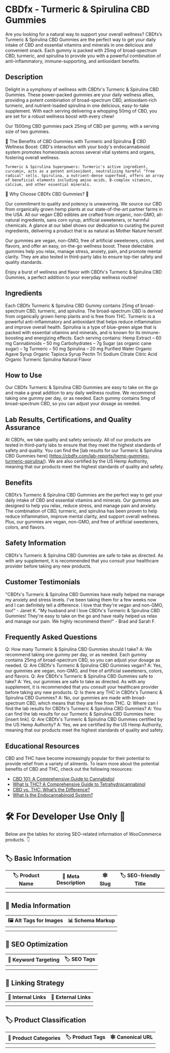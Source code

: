 # CBDfx - Turmeric &amp; Spirulina CBD Gummies
Are you looking for a natural way to support your overall wellness? CBDfx’s Turmeric & Spirulina CBD Gummies are the perfect way to get your daily intake of CBD and essential vitamins and minerals in one delicious and convenient snack. Each gummy is packed with 25mg of broad-spectrum CBD, turmeric, and spirulina to provide you with a powerful combination of anti-inflammatory, immune-supporting, and antioxidant benefits.
## Description
Delight in a symphony of wellness with CBDfx's Turmeric & Spirulina CBD Gummies. These power-packed gummies are your daily wellness allies, providing a potent combination of broad-spectrum CBD, antioxidant-rich turmeric, and nutrient-loaded spirulina in one delicious, easy-to-take supplement. With each serving delivering a whopping 50mg of CBD, you are set for a robust wellness boost with every chew!

Our 1500mg CBD gummies pack 25mg of CBD per gummy, with a serving size of two gummies. 

🌿 The Benefits of CBD Gummies with Turmeric and Spirulina 🌿 CBD Wellness Boost: CBD's interaction with your body's endocannabinoid system promotes homeostasis across several vital systems and organs, fostering overall wellness.

    Turmeric & Spirulina Superpowers: Turmeric's active ingredient, curcumin, acts as a potent antioxidant, neutralizing harmful "free radical" cells. Spirulina, a nutrient-dense superfood, offers an array of beneficial elements including amino acids, B-complex vitamins, calcium, and other essential minerals.

💪 Why Choose CBDfx CBD Gummies? 💪

Our commitment to quality and potency is unwavering. We source our CBD from organically grown hemp plants at our state-of-the-art partner farms in the USA. All our vegan CBD edibles are crafted from organic, non-GMO, all-natural ingredients, sans corn syrup, artificial sweeteners, or harmful chemicals. A glance at our label shows our dedication to curating the purest ingredients, delivering a product that is as natural as Mother Nature herself.

Our gummies are vegan, non-GMO, free of artificial sweeteners, colors, and flavors, and offer an easy, on-the-go wellness boost. These delectable gummies help you relax, manage stress, anxiety, pain, and promote mental clarity. They are also tested in third-party labs to ensure top-tier safety and quality standards.

Enjoy a burst of wellness and flavor with CBDfx's Turmeric & Spirulina CBD Gummies, a perfect addition to your everyday wellness routine!
## Ingredients
Each CBDfx Turmeric & Spirulina CBD Gummy contains 25mg of broad-spectrum CBD, turmeric, and spirulina. The broad-spectrum CBD is derived from organically grown hemp plants and is free from THC. Turmeric is a powerful anti-inflammatory and antioxidant that helps reduce inflammation and improve overall health. Spirulina is a type of blue-green algae that is packed with essential vitamins and minerals, and is known for its immune-boosting and energizing effects. Each serving contains:
    Hemp Extract – 60 mg
    Cannabinoids – 50 mg
    Carbohydrates – 7g
    Sugar (as organic cane sugar) – 1g
    Turmeric – 50 mg
    Spirulina – 20 mg
    Purified Water
    Organic Agave Syrup
    Organic Tapioca Syrup
    Pectin
    Tri Sodium Citrate
    Citric Acid
    Organic Turmeric
    Spirulina
    Natural Flavor

## How to Use
Our CBDfx Turmeric & Spirulina CBD Gummies are easy to take on the go and make a great addition to any daily wellness routine. We recommend taking one gummy per day, or as needed. Each gummy contains 5mg of broad-spectrum CBD, so you can adjust your dosage as needed.
## Lab Results, Certifications, and Quality Assurance
At CBDfx, we take quality and safety seriously. All of our products are tested in third-party labs to ensure that they meet the highest standards of safety and quality. You can find the [lab results for our Turmeric & Spirulina CBD Gummies here] (https://cbdfx.com/lab-reports/hemp-gummies-turmeric-spirulina/). We are also certified by the US Hemp Authority, meaning that our products meet the highest standards of quality and safety.
## Benefits
CBDfx’s Turmeric & Spirulina CBD Gummies are the perfect way to get your daily intake of CBD and essential vitamins and minerals. Our gummies are designed to help you relax, reduce stress, and manage pain and anxiety. The combination of CBD, turmeric, and spirulina has been proven to help reduce inflammation, improve mental clarity, and support overall wellness. Plus, our gummies are vegan, non-GMO, and free of artificial sweeteners, colors, and flavors.
## Safety Information
CBDfx's Turmeric & Spirulina CBD Gummies are safe to take as directed. As with any supplement, it is recommended that you consult your healthcare provider before taking any new products.
## Customer Testimonials
"CBDfx's Turmeric & Spirulina CBD Gummies have really helped me manage my anxiety and stress levels. I've been taking them for a few weeks now and I can definitely tell a difference. I love that they're vegan and non-GMO, too!" - Janet K.
"My husband and I love CBDfx's Turmeric & Spirulina CBD Gummies! They're easy to take on the go and have really helped us relax and manage our pain. We highly recommend them!" - Brad and Sarah F.
## Frequently Asked Questions
Q: How many Turmeric & Spirulina CBD Gummies should I take?
A: We recommend taking one gummy per day, or as needed. Each gummy contains 25mg of broad-spectrum CBD, so you can adjust your dosage as needed.
Q: Are CBDfx's Turmeric & Spirulina CBD Gummies vegan?
A: Yes, our gummies are vegan, non-GMO, and free of artificial sweeteners, colors, and flavors.
Q: Are CBDfx's Turmeric & Spirulina CBD Gummies safe to take?
A: Yes, our gummies are safe to take as directed. As with any supplement, it is recommended that you consult your healthcare provider before taking any new products.
Q: Is there any THC in CBDfx's Turmeric & Spirulina CBD Gummies?
A: No, our gummies are made with broad-spectrum CBD, which means that they are free from THC.
Q: Where can I find the lab results for CBDfx's Turmeric & Spirulina CBD Gummies?
A: You can find the lab results for our Turmeric & Spirulina CBD Gummies here: [insert link].
Q: Are CBDfx's Turmeric & Spirulina CBD Gummies certified by the US Hemp Authority?
A: Yes, we are certified by the US Hemp Authority, meaning that our products meet the highest standards of quality and safety.
## Educational Resources
CBD and THC have become increasingly popular for their potential to provide relief from a variety of ailments. To learn more about the potential benefits of CBD and THC, check out the following resources: 
- [CBD 101: A Comprehensive Guide to Cannabidiol](https://www.cannabidiol.com/cbd-101)
- [What Is THC? A Comprehensive Guide to Tetrahydrocannabinol](https://www.cannabidiol.com/what-is-thc)
- [CBD vs. THC: What’s the Difference?](https://www.cannabidiol.com/cbd-vs-thc)
- [What Is the Endocannabinoid System?](https://www.cannabidiol.com/endocannabinoid-system)
# 🛠️ For Developer Use Only 🔐

Below are the tables for storing SEO-related information of WooCommerce products. 👇

## 🏷️ Basic Information 

| 🏷️ Product Name | 📝 Meta Description | 🕸️ Slug | 🏷️ SEO-friendly Title |
| -------------- | ------------------ | ------ | ---------------------- |
|                |                    |        |                        |
|                |                    |        |                        |

## 📸 Media Information

| 🖼️ Alt Tags for Images | 📊 Schema Markup |
| --------------------- | --------------- |
|                       |                 |
|                       |                 |

## 🔎 SEO Optimization

| 🎯 Keyword Targeting | 🏷️ SEO Tags |
| ------------------- | ---------- |
|                     |            |
|                     |            |

## 🔗 Linking Strategy 

| 🔗 Internal Links | 🔗 External Links |
| ---------------- | ---------------- |
|                  |                  |
|                  |                  |

## 🏷️ Product Classification 

| 📂 Product Categories | 🏷️ Product Tags | 🕸️ Canonical URL |
| ------------------ | ------------ | ------------- |
|                    |              |               |
|                    |              |               |
